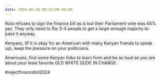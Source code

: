 ```yaml
---
date: 2024-06-26 08:22:00-04:00
---
```


Ruto refuses to sign the finance bill as is but their Parliament vote was 64% yes. They only need to flip 3-4 people to get a large-enough majority to pass it anyway.

Kenyans, (If it is okay for an American with many Kenyan friends to speak up), keep the pressure on your politicians.

Americans, find some Kenyan folks to learn from and be as loud as you are about your least favorite OLD WHITE DUDE IN CHARGE.

\#rejectfinancebill2024
